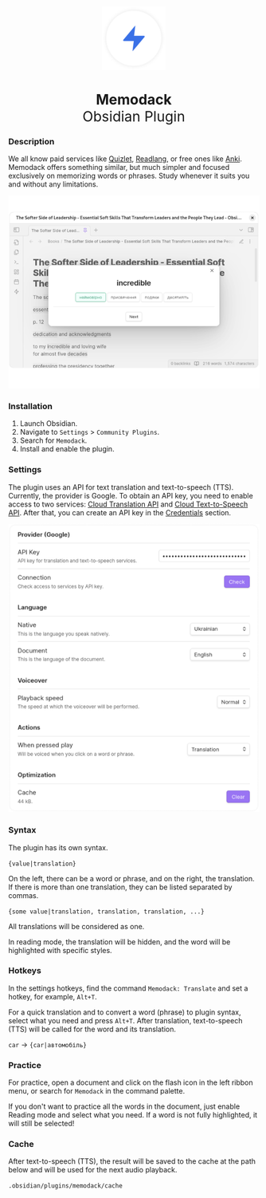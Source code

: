 <p align="center">
  <img alt="Memodack (Obsidian Plugin) Logo" src="logo.png" width="128" height="128"/>
</p>

<h1 align="center">
  Memodack
  <br>
  <span style="font-weight: normal">Obsidian Plugin</span>
</h1>

### Description

We all know paid services like [Quizlet](https://quizlet.com/), [Readlang](https://readlang.com/), or free ones like [Anki](https://apps.ankiweb.net/). Memodack offers something similar, but much simpler and focused exclusively on memorizing words or phrases. Study whenever it suits you and without any
limitations.

![desktop](desktop.png)

### Installation

1. Launch Obsidian.
2. Navigate to `Settings` > `Community Plugins`.
3. Search for `Memodack`.
4. Install and enable the plugin.

### Settings

The plugin uses an API for text translation and text-to-speech (TTS). Currently, the provider is Google. To obtain an API key, you need to enable access to two services: [Cloud Translation API](https://console.cloud.google.com/marketplace/product/google/translate.googleapis.com) and [Cloud Text-to-Speech API](https://console.cloud.google.com/marketplace/product/google/texttospeech.googleapis.com). After that, you can create an API key in the [Credentials](https://console.cloud.google.com/apis/credentials) section.

![settings](settings.png)

### Syntax

The plugin has its own syntax.

`{value|translation}`

On the left, there can be a word or phrase, and on the right, the translation. If there is more than one translation, they can be listed separated by commas.

`{some value|translation, translation, translation, ...}`

All translations will be considered as one.

In reading mode, the translation will be hidden, and the word will be highlighted with specific styles.

### Hotkeys

In the settings hotkeys, find the command `Memodack: Translate` and set a hotkey, for example, `Alt+T`.

For a quick translation and to convert a word (phrase) to plugin syntax, select what you need and press `Alt+T`. After translation, text-to-speech (TTS) will be called for the word and its translation.

`car` -> `{car|автомобіль}`

### Practice

For practice, open a document and click on the flash icon in the left ribbon menu, or search for `Memodack` in the command palette.

If you don't want to practice all the words in the document, just enable Reading mode and select what you need. If a word is not fully highlighted, it will still be selected!

### Cache

After text-to-speech (TTS), the result will be saved to the cache at the path below and will be used for the next audio playback.

`.obsidian/plugins/memodack/cache`
